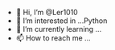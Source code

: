 - 👋 Hi, I’m @Ler1010
- 👀 I’m interested in ...Python
- 🌱 I’m currently learning ...
- 📫 How to reach me ...

<!---
Ler1010/Ler1010 is a ✨ special ✨ repository because its `README.md` (this file) appears on your GitHub profile.
You can click the Preview link to take a look at your changes.
--->
